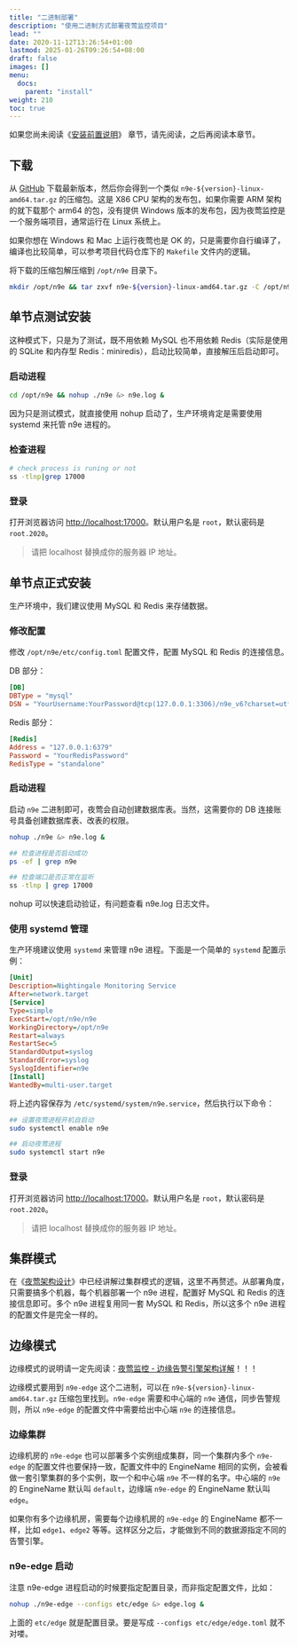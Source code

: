 ```yaml
---
title: "二进制部署"
description: "使用二进制方式部署夜莺监控项目"
lead: ""
date: 2020-11-12T13:26:54+01:00
lastmod: 2025-01-26T09:26:54+08:00
draft: false
images: []
menu:
  docs:
    parent: "install"
weight: 210
toc: true
---
```


如果您尚未阅读《[安装前置说明](/zh/docs/install/pre-intro/)》 章节，请先阅读，之后再阅读本章节。

## 下载

从 [GitHub](https://github.com/ccfos/nightingale/releases) 下载最新版本，然后你会得到一个类似 `n9e-${version}-linux-amd64.tar.gz` 的压缩包。这是 X86 CPU 架构的发布包，如果你需要 ARM 架构的就下载那个 arm64 的包，没有提供 Windows 版本的发布包，因为夜莺监控是一个服务端项目，通常运行在 Linux 系统上。

如果你想在 Windows 和 Mac 上运行夜莺也是 OK 的，只是需要你自行编译了，编译也比较简单，可以参考项目代码仓库下的 `Makefile` 文件内的逻辑。

将下载的压缩包解压缩到 `/opt/n9e` 目录下。

```bash
mkdir /opt/n9e && tar zxvf n9e-${version}-linux-amd64.tar.gz -C /opt/n9e
```

## 单节点测试安装

这种模式下，只是为了测试，既不用依赖 MySQL 也不用依赖 Redis（实际是使用的 SQLite 和内存型 Redis：miniredis），启动比较简单，直接解压后启动即可。

### 启动进程

```bash
cd /opt/n9e && nohup ./n9e &> n9e.log &
```

因为只是测试模式，就直接使用 nohup 启动了，生产环境肯定是需要使用 systemd 来托管 n9e 进程的。

### 检查进程

```bash
# check process is runing or not
ss -tlnp|grep 17000
```

### 登录

打开浏览器访问 [http://localhost:17000](http://localhost:17000)。默认用户名是 `root`，默认密码是 `root.2020`。

> 请把 localhost 替换成你的服务器 IP 地址。

## 单节点正式安装

生产环境中，我们建议使用 MySQL 和 Redis 来存储数据。

### 修改配置

修改 `/opt/n9e/etc/config.toml` 配置文件，配置 MySQL 和 Redis 的连接信息。

DB 部分：

```toml
[DB]
DBType = "mysql"
DSN = "YourUsername:YourPassword@tcp(127.0.0.1:3306)/n9e_v6?charset=utf8mb4&parseTime=True&loc=Local"
```

Redis 部分：

```toml
[Redis]
Address = "127.0.0.1:6379"
Password = "YourRedisPassword"
RedisType = "standalone"
```

### 启动进程

启动 `n9e` 二进制即可，夜莺会自动创建数据库表。当然，这需要你的 DB 连接账号具备创建数据库表、改表的权限。

```bash
nohup ./n9e &> n9e.log &

## 检查进程是否启动成功
ps -ef | grep n9e

## 检查端口是否正常在监听
ss -tlnp | grep 17000
```

nohup 可以快速启动验证，有问题查看 n9e.log 日志文件。

### 使用 systemd 管理

生产环境建议使用 `systemd` 来管理 n9e 进程。下面是一个简单的 `systemd` 配置示例：

```ini
[Unit]
Description=Nightingale Monitoring Service
After=network.target
[Service]
Type=simple
ExecStart=/opt/n9e/n9e
WorkingDirectory=/opt/n9e
Restart=always
RestartSec=5
StandardOutput=syslog
StandardError=syslog
SyslogIdentifier=n9e
[Install]
WantedBy=multi-user.target
```

将上述内容保存为 `/etc/systemd/system/n9e.service`，然后执行以下命令：

```bash
## 设置夜莺进程开机自启动
sudo systemctl enable n9e

## 启动夜莺进程
sudo systemctl start n9e
```

### 登录

打开浏览器访问 [http://localhost:17000](http://localhost:17000)。默认用户名是 `root`，默认密码是 `root.2020`。

> 请把 localhost 替换成你的服务器 IP 地址。

## 集群模式

在《[夜莺架构设计](/zh/docs/prologue/architecture/)》中已经讲解过集群模式的逻辑，这里不再赘述。从部署角度，只需要搞多个机器，每个机器部署一个 n9e 进程，配置好 MySQL 和 Redis 的连接信息即可。多个 n9e 进程复用同一套 MySQL 和 Redis，所以这多个 n9e 进程的配置文件是完全一样的。

## 边缘模式

边缘模式的说明请一定先阅读：[夜莺监控 - 边缘告警引擎架构详解](https://mp.weixin.qq.com/s/0zmABASg2jwYExo-zAyCTA)！！！

边缘模式要用到 `n9e-edge` 这个二进制，可以在 `n9e-${version}-linux-amd64.tar.gz` 压缩包里找到。`n9e-edge` 需要和中心端的 `n9e` 通信，同步告警规则，所以 `n9e-edge` 的配置文件中需要给出中心端 `n9e` 的连接信息。

### 边缘集群

边缘机房的 `n9e-edge` 也可以部署多个实例组成集群，同一个集群内多个 `n9e-edge` 的配置文件也要保持一致，配置文件中的 EngineName 相同的实例，会被看做一套引擎集群的多个实例，取一个和中心端 `n9e` 不一样的名字。中心端的 `n9e` 的 EngineName 默认叫 `default`，边缘端 `n9e-edge` 的 EngineName 默认叫 `edge`。

如果你有多个边缘机房，需要每个边缘机房的 `n9e-edge` 的 EngineName 都不一样，比如 `edge1`、`edge2` 等等。这样区分之后，才能做到不同的数据源指定不同的告警引擎。

### n9e-edge 启动

注意 n9e-edge 进程启动的时候要指定配置目录，而非指定配置文件，比如：

```bash
nohup ./n9e-edge --configs etc/edge &> edge.log &
```

上面的 `etc/edge` 就是配置目录。要是写成 `--configs etc/edge/edge.toml` 就不对喽。
